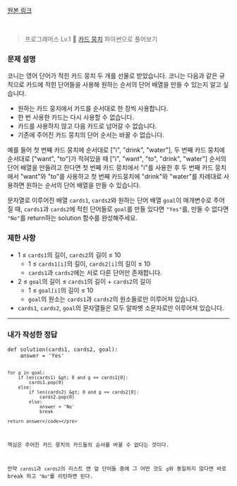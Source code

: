 <p><a href="https://velog.io/@yje9802/%ED%94%84%EB%A1%9C%EA%B7%B8%EB%9E%98%EB%A8%B8%EC%8A%A4-%EC%B9%B4%EB%93%9C-%EB%AD%89%EC%B9%98" color="black">원본 링크</a></p><br><blockquote>
<p>프로그래머스 Lv.1 🌱
<a href="https://school.programmers.co.kr/learn/courses/30/lessons/159994">카드 뭉치</a>
파이썬으로 풀어보기</p>
</blockquote>
<h3 id="문제-설명">문제 설명</h3>
<p>코니는 영어 단어가 적힌 카드 뭉치 두 개를 선물로 받았습니다. 코니는 다음과 같은 규칙으로 카드에 적힌 단어들을 사용해 원하는 순서의 단어 배열을 만들 수 있는지 알고 싶습니다.</p>
<ul>
<li>원하는 카드 뭉치에서 카드를 순서대로 한 장씩 사용합니다.</li>
<li>한 번 사용한 카드는 다시 사용할 수 없습니다.</li>
<li>카드를 사용하지 않고 다음 카드로 넘어갈 수 없습니다.</li>
<li>기존에 주어진 카드 뭉치의 단어 순서는 바꿀 수 없습니다.</li>
</ul>
<p>예를 들어 첫 번째 카드 뭉치에 순서대로 [&quot;i&quot;, &quot;drink&quot;, &quot;water&quot;], 두 번째 카드 뭉치에 순서대로 [&quot;want&quot;, &quot;to&quot;]가 적혀있을 때 [&quot;i&quot;, &quot;want&quot;, &quot;to&quot;, &quot;drink&quot;, &quot;water&quot;] 순서의 단어 배열을 만들려고 한다면 첫 번째 카드 뭉치에서 &quot;i&quot;를 사용한 후 두 번째 카드 뭉치에서 &quot;want&quot;와 &quot;to&quot;를 사용하고 첫 번째 카드뭉치에 &quot;drink&quot;와 &quot;water&quot;를 차례대로 사용하면 원하는 순서의 단어 배열을 만들 수 있습니다.</p>
<p>문자열로 이루어진 배열 <code>cards1</code>, <code>cards2</code>와 원하는 단어 배열 <code>goal</code>이 매개변수로 주어질 때, <code>cards1</code>과 <code>cards2</code>에 적힌 단어들로 <code>goal</code>를 만들 있다면 <code>&quot;Yes&quot;</code>를, 만들 수 없다면 <code>&quot;No&quot;</code>를 return하는 solution 함수를 완성해주세요.</p>
<h3 id="제한-사항">제한 사항</h3>
<ul>
<li>1 ≤ <code>cards1</code>의 길이, <code>cards2</code>의 길이 ≤ 10<ul>
<li>1 ≤ <code>cards1[i]</code>의 길이, <code>cards2[i]</code>의 길이 ≤ 10</li>
<li><code>cards1</code>과 <code>cards2</code>에는 서로 다른 단어만 존재합니다.</li>
</ul>
</li>
<li>2 ≤ <code>goal</code>의 길이 ≤ <code>cards1</code>의 길이 + <code>cards2</code>의 길이<ul>
<li>1 ≤ <code>goal[i]</code>의 길이 ≤ 10</li>
<li><code>goal</code>의 원소는 <code>cards1</code>과 <code>cards2</code>의 원소들로만 이루어져 있습니다.</li>
</ul>
</li>
<li><code>cards1</code>, <code>cards2</code>, <code>goal</code>의 문자열들은 모두 알파벳 소문자로만 이루어져 있습니다.</li>
</ul>
<hr />
<h3 id="내가-작성한-정답">내가 작성한 정답</h3>
<pre><code class="language-python">def solution(cards1, cards2, goal):
    answer = 'Yes'

    for g in goal:
        if len(cards1) &gt; 0 and g == cards1[0]:
            cards1.pop(0)
        else:
            if len(cards2) &gt; 0 and g == cards2[0]:
                cards2.pop(0)
            else:
                answer = 'No'
                break

    return answer</code></pre>
<p>핵심은 주어진 카드 뭉치의 카드들의 순서를 바꿀 수 없다는 것이다. </p>
<p>만약 <code>cards1</code>과 <code>cards2</code>의 리스트 맨 앞 단어들 중에 그 어떤 것도 <code>g</code>와 동일하지 않다면 바로 break 하고 <code>&quot;No&quot;</code>를 리턴하면 된다.</p>